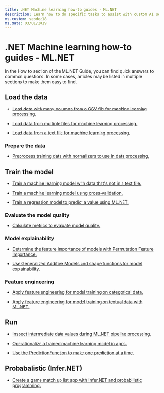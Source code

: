 ```yaml
---
title: .NET Machine learning how-to guides - ML.NET
description: Learn how to do specific tasks to assist with custom AI solutions creation and Machine Learning integration into your .NET applications.
ms.custom: seodec18
ms.date: 03/01/2019
---
```

# .NET Machine learning how-to guides - ML.NET

In the How to section of the ML.NET Guide, you can find quick answers
to common questions. In some cases, articles may be listed in multiple sections to make them easy to find.

## Load the data

* [Load data with many columns from a CSV file for machine learning processing.](load-data-from-mult-column-csv-ml-net.md)

* [Load data from multiple files for machine learning processing.](load-data-from-multiple-files-ml-net.md)

* [Load data from a text file for machine learning processing.](load-data-from-text-file-ml-net.md)

### Prepare the data

* [Preprocess training data with normalizers to use in data processing.](normalizers-preprocess-data-ml-net.md)

## Train the model

* [Train a machine learning model with data that's not in a text file.](load-non-file-training-data-ml-net.md)

* [Train a machine learning model using cross-validation.](train-cross-validation-ml-net.md)

* [Train a regression model to predict a value using ML.NET.](train-regression-model-ml-net.md)

### Evaluate the model quality

* [Calculate metrics to evaluate model quality.](verify-model-quality-ml-net.md)

### Model explainability

* [Determine the feature importance of models with Permutation Feature Importance.](determine-global-feature-importance-in-model.md)

* [Use Generalized Additive Models and shape functions for model explainability.](use-gams-for-model-explainability.md)

### Feature engineering

* [Apply feature engineering for model training on categorical data.](train-model-categorical-ml-net.md)

* [Apply feature engineering for model training on textual data with ML.NET.](train-model-textual-ml-net.md)

## Run 

* [Inspect intermediate data values during ML.NET pipeline processing.](inspect-intermediate-data-ml-net.md)

* [Operationalize a trained machine learning model in apps.](consuming-model-ml-net.md)

* [Use the PredictionFunction to make one prediction at a time.](single-predict-model-ml-net.md)

## Probabalistic (Infer.NET)

* [Create a game match up list app with Infer.NET and probabilistic programming.](matchup-app-infer-net.md)

